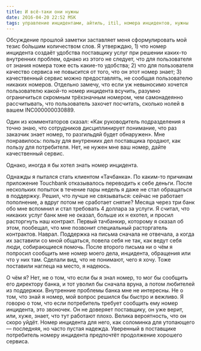 ```yaml
---
title: И всё-таки они нужны
date: 2016-04-20 22:52 MSK
tags: управление инцидентами, айтиль, itil, номера инцидентов, нужны
---
```


Обсуждение прошлой заметки заставляет меня сформулировать мой тезис бо́льшим количеством слов. Я утверждаю, 1) что номер инцидента создаёт удобства поставщику услуг при решении каких-то внутренних проблем, однако из этого не следует, что для пользователя от знания номера тоже есть какие-то удобства; 2) что для пользователя качество сервиса не повысится от того, что он этот номер знает; 3) качественный сервис можно предоставлять, не сообщая пользователю никаких номеров. Отдельно замечу, что если уж невыносимо хочется пользователю какой-то номер инцидента всучить, разумно ограничиться скромным трёхзначным номером, чем самонадеянно рассчитывать, что пользователь захочет посчитать, сколько нолей в вашем INC000000030889.

Один из комментаторов сказал: «Как руководитель подразделения я точно знаю, что сотрудников дисциплинирует понимание, что раз заказчик знает номер, то разгильдяй будет обнаружен». Мне понравилось: пользу для внутрениих дел поставщика продают, как пользу для потребителя. Нет, не нужен мне ваш номер, дайте качественный сервис.   

Однако, иногда я бы хотел знать номер инцидента. 

Однажды я пытался стать клиентом «Тачбанка». По каким-то причинам приложение Touchbank отказывалось переводить к себе деньги. После нескольких попыток в течение пары недель я даже не стал обращаться в поддержку. Решил, что лучше не связываться: сейчас не работает пополнение, а вдруг потом не сработает снятие? Месяца через три банк обо мне вспомнил и стал требовать 4 доллара за услуги. Я считал, что никаких услуг банк мне не оказал, больше их н ехотел, и просил расторгнуть наш контракт. Первый тачбанкир, которому я сказал об этом, пообещал, что мне позвонит специальный расторгатель контрактов. Наврал. Поддержка на письма сначала не отвечала, а когда их заставили со мной общаться, повела себя не так, как ведут себя люди, собирающиеся помочь. После второго письма ни о чём я попросил сообщить мне номер моего дела, инцидента, обращения или что у них там. Сделали вид, что не понимают, чего я хочу. Тоже поставили наглеца на место, я надеюсь.
   
О чём я? Нет, не о том, что если бы я знал номер, то мог бы сообщить его директору банка, и тот уволил бы сначала вруна, а потом любителей из поддержки. Внутренние проблемы банка мне не интересны. Не о том, что знай я номер, мой вопрос решился бы быстро и вежливо. Я говорю о том, что если потребитель требует сообщить ему номер инцидента, это звоночек. Он не доверяет поставщику, он уже верит, или, хуже, знает, что тут работают плохо. Велика вероятность, что он скоро уйдёт. Номер инцидента для него, как соломинка для утопающего — последняя, но часто пустая надежда. Уверенный в поставщике потребитель номеру инцидента предпочтёт продолжение хорошего сервиса.
   
